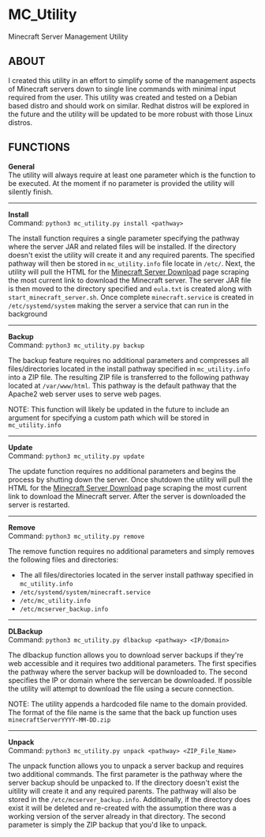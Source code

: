 # MC_Utility
Minecraft Server Management Utility

## ABOUT
   I created this utility in an effort to simplify some of the management aspects of Minecraft servers down to single line commands with minimal input required from the user. This utility was created and tested on a Debian based distro and should work on similar. Redhat distros will be explored in the future and the utility will be updated to be more robust with those Linux distros.
  

## FUNCTIONS
**General**\
The utility will always require at least one parameter which is the function to be executed. At the moment if no parameter is provided the utility will silently finish.

---

**Install**\
Command: `python3 mc_utility.py install <pathway>` 

The install function requires a single parameter specifying the pathway where the server JAR and related files will be installed. If the directory doesn't exist the utility will create it and any required parents. The specified pathway will then be stored in `mc_utility.info` file locate in `/etc/`. Next, the utility will pull the HTML for the [Minecraft Server Download](https://www.minecraft.net/en-us/download/server) page scraping the most current link to download the Minecraft server. The server JAR file is then moved to the directory specified and `eula.txt` is created along with `start_minecraft_server.sh`. Once complete `minecraft.service` is created in `/etc/systemd/system` making the server a service that can run in the background

---

**Backup**\
Command: `python3 mc_utility.py backup` 

The backup feature requires no additional parameters and compresses all files/directories located in the install pathway specified in `mc_utility.info` into a ZIP file. The resulting ZIP file is transferred to the following pathway located at `/var/www/html`. This pathway is the default pathway that the Apache2 web server uses to serve web pages. 

NOTE: This function will likely be updated in the future to include an argument for specifying a custom path which will be stored in `mc_utility.info`

---

**Update**\
Command: `python3 mc_utility.py update` 

The update function requires no additional parameters and begins the process by shutting down the server. Once shutdown the utility will pull the HTML for the [Minecraft Server Download](https://www.minecraft.net/en-us/download/server) page scraping the most current link to download the Minecraft server. After the server is downloaded the server is restarted.

---

**Remove**\
Command: `python3 mc_utility.py remove` 

The remove function requires no additional parameters and simply removes the following files and directories:
* The all files/directories located in the server install pathway specified in `mc_utility.info`
* `/etc/systemd/system/minecraft.service`
* `/etc/mc_utility.info`
* `/etc/mcserver_backup.info`

---

**DLBackup**\
Command: `python3 mc_utility.py dlbackup <pathway> <IP/Domain>` 

The dlbackup function allows you to download server backups if they're web accessible and it requires two additional parameters. The first specifies the pathway where the server backup will be downloaded to. The second specifies the IP or domain where the servercan be downloaded. If possible the utility will attempt to download the file using a secure connection. 

NOTE: The utility appends a hardcoded file name to the domain provided. The format of the file name is the same that the back up function uses `minecraftServerYYYY-MM-DD.zip`

---

**Unpack**\
Command: `python3 mc_utility.py unpack <pathway> <ZIP_File_Name>` 

The unpack function allows you to unpack a server backup and requires two additional commands. The first parameter is the pathway where the server backup should be unpacked to. If the directory doesn't exist the uitility will create it and any required parents. The pathway will also be stored in the `/etc/mcserver_backup.info`. Additionally, if the directory does exist it will be deleted and re-created with the assumption there was a working version of the server already in that directory. The second parameter is simply the ZIP backup that you'd like to unpack.
